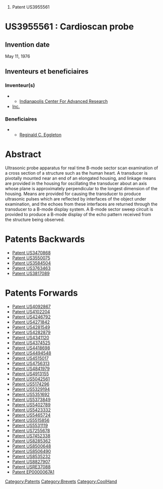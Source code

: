 1.  Patent US3955561

US3955561 : Cardioscan probe
============================

Invention date
--------------

May 11, 1976

Inventeurs et beneficiaires
---------------------------

### Inventeur(s)

-   -   [Indianapolis Center For Advanced
        Research](Indianapolis_Center_For_Advanced_Research "wikilink")
-   [Inc.](Inc. "wikilink")

### Beneficiaires

-   -   [Reginald C. Eggleton](Reginald_C._Eggleton "wikilink")

Abstract
========

Ultrasonic probe apparatus for real time B-mode sector scan examination
of a cross section of a structure such as the human heart. A transducer
is pivotally mounted near an end of an elongated housing, and linkage
means are provided in the housing for oscillating the transducer about
an axis whose plane is approximately perpendicular to the longest
dimension of the housing. Means are provided for causing the transducer
to produce ultrasonic pulses which are reflected by interfaces of the
object under examination, and the echoes from these interfaces are
returned through the transducer to a B-mode display system. A B-mode
sector sweep circuit is provided to produce a B-mode display of the echo
pattern received from the structure being observed.

Patents Backwards
=================

-   [Patent US3470868](Patent_US3470868 "wikilink")
-   [Patent US3550075](Patent_US3550075 "wikilink")
-   [Patent US3584504](Patent_US3584504 "wikilink")
-   [Patent US3763463](Patent_US3763463 "wikilink")
-   [Patent US3817089](Patent_US3817089 "wikilink")

Patents Forwards
================

-   [Patent US4092867](Patent_US4092867 "wikilink")
-   [Patent US4102204](Patent_US4102204 "wikilink")
-   [Patent US4246792](Patent_US4246792 "wikilink")
-   [Patent US4271842](Patent_US4271842 "wikilink")
-   [Patent US4281549](Patent_US4281549 "wikilink")
-   [Patent US4282879](Patent_US4282879 "wikilink")
-   [Patent US4341120](Patent_US4341120 "wikilink")
-   [Patent US4374525](Patent_US4374525 "wikilink")
-   [Patent US4418698](Patent_US4418698 "wikilink")
-   [Patent US4494548](Patent_US4494548 "wikilink")
-   [Patent US4515017](Patent_US4515017 "wikilink")
-   [Patent US4756313](Patent_US4756313 "wikilink")
-   [Patent US4841979](Patent_US4841979 "wikilink")
-   [Patent US4913155](Patent_US4913155 "wikilink")
-   [Patent US5042561](Patent_US5042561 "wikilink")
-   [Patent US5174296](Patent_US5174296 "wikilink")
-   [Patent US5329194](Patent_US5329194 "wikilink")
-   [Patent US5351692](Patent_US5351692 "wikilink")
-   [Patent US5373849](Patent_US5373849 "wikilink")
-   [Patent US5402789](Patent_US5402789 "wikilink")
-   [Patent US5423332](Patent_US5423332 "wikilink")
-   [Patent US5465724](Patent_US5465724 "wikilink")
-   [Patent US5515856](Patent_US5515856 "wikilink")
-   [Patent US5531119](Patent_US5531119 "wikilink")
-   [Patent US7255678](Patent_US7255678 "wikilink")
-   [Patent US7452338](Patent_US7452338 "wikilink")
-   [Patent US8285362](Patent_US8285362 "wikilink")
-   [Patent US8500648](Patent_US8500648 "wikilink")
-   [Patent US8506490](Patent_US8506490 "wikilink")
-   [Patent US8535232](Patent_US8535232 "wikilink")
-   [Patent US8827907](Patent_US8827907 "wikilink")
-   [Patent USRE37088](Patent_USRE37088 "wikilink")
-   [Patent EP0000067A1](Patent_EP0000067A1 "wikilink")

<Category:Patents> <Category:Brevets> <Category:CoolHand>
